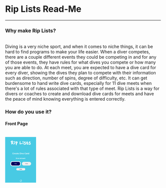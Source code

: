 <h1> Rip Lists Read-Me </h1>
<hr>
<h3>Why make Rip Lists?</h3>
<br>
Diving is a very niche sport, and when it comes to niche things, it can be hard to find programs to make your life easier. When a diver competes, there are a couple different events they could be competing in and for any of those events, they have rules for what dives you compete or how many you are able to do. At each meet, you are expected to have a dive card for every diver, showing the dives they plan to compete with their information such as direction, number of spins, degree of difficulty, etc. It can get burdensome to hand write dive cards, especially for 11 dive meets when there's a lot of rules associated with that type of meet. Rip Lists is a way for divers or coaches to create and download dive cards for meets and have the peace of mind knowing everything is entered correctly.
<br>
<h3>How do you use it?</h3>
<h4>Front Page</h4>
<br>
<img src="img/MainPage.png" width=100>

